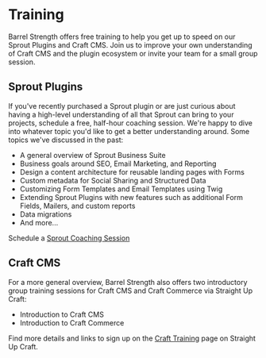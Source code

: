 # Training

Barrel Strength offers free training to help you get up to speed on our Sprout Plugins and Craft CMS. Join us to improve your own understanding of Craft CMS and the plugin ecosystem or invite your team for a small group session.

## Sprout Plugins

If you've recently purchased a Sprout plugin or are just curious about having a high-level understanding of all that Sprout can bring to your projects, schedule a free, half-hour coaching session. We're happy to dive into whatever topic you'd like to get a better understanding around. Some topics we've discussed in the past:

- A general overview of Sprout Business Suite
- Business goals around SEO, Email Marketing, and Reporting 
- Design a content architecture for reusable landing pages with Forms 
- Custom metadata for Social Sharing and Structured Data
- Customizing Form Templates and Email Templates using Twig
- Extending Sprout Plugins with new features such as additional Form Fields, Mailers, and custom reports
- Data migrations
- And more...

Schedule a [Sprout Coaching Session](https://calendly.com/benparizek/sprout-coaching)

## Craft CMS

For a more general overview, Barrel Strength also offers two introductory group training sessions for Craft CMS and Craft Commerce via Straight Up Craft:

- Introduction to Craft CMS
- Introduction to Craft Commerce

Find more details and links to sign up on the [Craft Training](https://straightupcraft.com/training) page on Straight Up Craft.  
